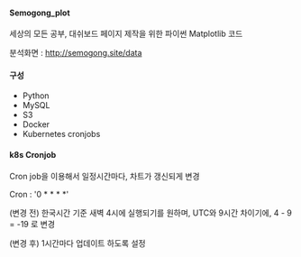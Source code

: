 #### Semogong_plot

세상의 모든 공부, 대쉬보드 페이지 제작을 위한 파이썬 Matplotlib 코드

분석화면 : http://semogong.site/data

#### 구성

- Python
- MySQL
- S3
- Docker
- Kubernetes cronjobs


#### k8s Cronjob
Cron job을 이용해서 일정시간마다, 차트가 갱신되게 변경

Cron : '0 * * * *'

(변경 전) 한국시간 기준 새벽 4시에 실행되기를 원하며, UTC와 9시간 차이기에, 4 - 9 = -19 로 변경

(변경 후) 1시간마다 업데이트 하도록 설정 
